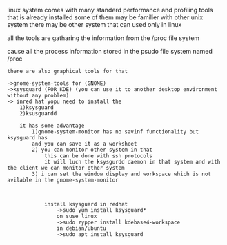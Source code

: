 linux system comes with many standerd performance and profiling tools that is already installed some of them may be familier with other unix system 
there may be other system that can used only in linux


all the tools are gatharing the information from the /proc file system

cause all the process information stored in the psudo file system named
	/proc

	there are also graphical tools for that

	->gnome-system-tools for (GNOME)
	->ksysguard (FOR KDE) (you can use it to another desktop environment without any problem)
	-> inred hat yopu need to install the
		1)ksysguard
		2)ksusguardd 

		it has some advantage
			1)gnome-system-monitor has no savinf functionality but ksysguard has
			and you can save it as a worksheet
			2) you can monitor other system in that
				this can be done with ssh protocols
				it will luch the ksysgurdd daemon in that system and with the client we can monitor other system
			3) i can set the window display and workspace which is not avilable in the gnome-system-monitor



				install ksysguard in redhat
					->sudo yum install ksysguard*
					on suse linux
					->sudo zypper install kdebase4-workspace
					in debian/ubuntu
					->sudo apt install ksysguard


